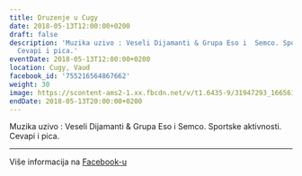 ```yaml
---
title: Druzenje u Cugy
date: 2018-05-13T12:00:00+0200
draft: false
description: 'Muzika uzivo : Veseli Dijamanti & Grupa Eso i  Semco. Sportske aktivnosti.
  Cevapi i pica.'
eventDate: 2018-05-13T12:00:00+0200
location: Cugy, Vaud
facebook_id: '755216564867662'
weight: 30
image: https://scontent-ams2-1.xx.fbcdn.net/v/t1.6435-9/31947293_1665614486867697_1159691004425535488_n.jpg?_nc_cat=104&ccb=1-7&_nc_sid=9e60e4&_nc_ohc=eyBiyfW6SNAQ7kNvwHu8BHA&_nc_oc=AdmFuFo_nVhzeoYZpvXBIxqps-l_xUllOW5n0zl5OG5SZ0td29MWTNmKRHu_s5zvMNU&_nc_zt=23&_nc_ht=scontent-ams2-1.xx&edm=ABTKTjYEAAAA&_nc_gid=7gVylCqO9sCn9P5njHn0lQ&oh=00_AfMqMjQe35v8e5QxsI_-uhPW8JnuVu02Fc75av4enpopKA&oe=686EF85A
endDate: 2018-05-13T20:00:00+0200
---
```


Muzika uzivo : Veseli Dijamanti & Grupa Eso i  Semco. Sportske aktivnosti. Cevapi i pica.

---

Više informacija na [Facebook-u](https://facebook.com/events/755216564867662)